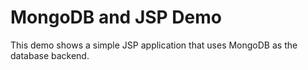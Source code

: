 # MongoDB and JSP Demo

This demo shows a simple JSP application that uses MongoDB as the database backend.
